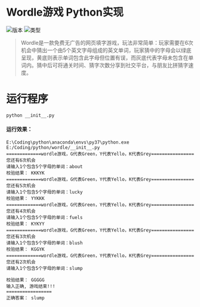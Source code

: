 # Wordle游戏 Python实现
![版本](https://img.shields.io/badge/Python版本-3.7-red.svg)
![类型](https://img.shields.io/badge/类型-console程序-blue.svg)

> Wordle是一款免费无广告的网页填字游戏，玩法非常简单：玩家需要在6次机会中猜出一个由5个英文字母组成的英文单词，玩家猜中的字母会以绿底呈现，黄底则表示单词包含此字母但位置有误，而灰底代表字母未包含在单词内。猜中后可将通关时间、猜字次数分享到社交平台，与朋友比拼猜字速度。

# 运行程序
```shell
python __init__.py
```


#### 运行效果：
```console
E:\Coding\python\anaconda\envs\py37\python.exe E:/Coding/python/wordle/__init__.py
=============wordle游戏，G代表Green，Y代表Yello，K代表Grey================
您还有6次机会
请输入1个包含5个字母的单词：about
校验结果： KKKYK
=============wordle游戏，G代表Green，Y代表Yello，K代表Grey================
您还有5次机会
请输入1个包含5个字母的单词：lucky
校验结果： YYKKK
=============wordle游戏，G代表Green，Y代表Yello，K代表Grey================
您还有4次机会
请输入1个包含5个字母的单词：fuels
校验结果： KYKYY
=============wordle游戏，G代表Green，Y代表Yello，K代表Grey================
您还有3次机会
请输入1个包含5个字母的单词：blush
校验结果： KGGYK
=============wordle游戏，G代表Green，Y代表Yello，K代表Grey================
您还有2次机会
请输入1个包含5个字母的单词：slump

校验结果： GGGGG
输入正确, 游戏结束!!!
=================
正确答案： slump
```
